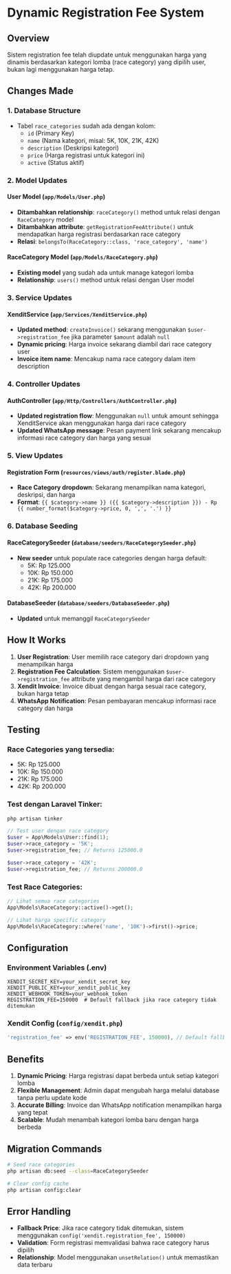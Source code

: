 # Dynamic Registration Fee System

## Overview
Sistem registration fee telah diupdate untuk menggunakan harga yang dinamis berdasarkan kategori lomba (race category) yang dipilih user, bukan lagi menggunakan harga tetap.

## Changes Made

### 1. Database Structure
- Tabel `race_categories` sudah ada dengan kolom:
  - `id` (Primary Key)
  - `name` (Nama kategori, misal: 5K, 10K, 21K, 42K)
  - `description` (Deskripsi kategori)
  - `price` (Harga registrasi untuk kategori ini)
  - `active` (Status aktif)

### 2. Model Updates

#### User Model (`app/Models/User.php`)
- **Ditambahkan relationship**: `raceCategory()` method untuk relasi dengan `RaceCategory` model
- **Ditambahkan attribute**: `getRegistrationFeeAttribute()` untuk mendapatkan harga registrasi berdasarkan race category
- **Relasi**: `belongsTo(RaceCategory::class, 'race_category', 'name')`

#### RaceCategory Model (`app/Models/RaceCategory.php`)
- **Existing model** yang sudah ada untuk manage kategori lomba
- **Relationship**: `users()` method untuk relasi dengan User model

### 3. Service Updates

#### XenditService (`app/Services/XenditService.php`)
- **Updated method**: `createInvoice()` sekarang menggunakan `$user->registration_fee` jika parameter `$amount` adalah `null`
- **Dynamic pricing**: Harga invoice sekarang diambil dari race category user
- **Invoice item name**: Mencakup nama race category dalam item description

### 4. Controller Updates

#### AuthController (`app/Http/Controllers/AuthController.php`)
- **Updated registration flow**: Menggunakan `null` untuk amount sehingga XenditService akan menggunakan harga dari race category
- **Updated WhatsApp message**: Pesan payment link sekarang mencakup informasi race category dan harga yang sesuai

### 5. View Updates

#### Registration Form (`resources/views/auth/register.blade.php`)
- **Race Category dropdown**: Sekarang menampilkan nama kategori, deskripsi, dan harga
- **Format**: `{{ $category->name }} ({{ $category->description }}) - Rp {{ number_format($category->price, 0, ',', '.') }}`

### 6. Database Seeding

#### RaceCategorySeeder (`database/seeders/RaceCategorySeeder.php`)
- **New seeder** untuk populate race categories dengan harga default:
  - 5K: Rp 125.000
  - 10K: Rp 150.000
  - 21K: Rp 175.000
  - 42K: Rp 200.000

#### DatabaseSeeder (`database/seeders/DatabaseSeeder.php`)
- **Updated** untuk memanggil `RaceCategorySeeder`

## How It Works

1. **User Registration**: User memilih race category dari dropdown yang menampilkan harga
2. **Registration Fee Calculation**: Sistem menggunakan `$user->registration_fee` attribute yang mengambil harga dari race category
3. **Xendit Invoice**: Invoice dibuat dengan harga sesuai race category, bukan harga tetap
4. **WhatsApp Notification**: Pesan pembayaran mencakup informasi race category dan harga

## Testing

### Race Categories yang tersedia:
- 5K: Rp 125.000
- 10K: Rp 150.000
- 21K: Rp 175.000
- 42K: Rp 200.000

### Test dengan Laravel Tinker:
```php
php artisan tinker

// Test user dengan race category
$user = App\Models\User::find(1);
$user->race_category = '5K';
$user->registration_fee; // Returns 125000.0

$user->race_category = '42K';
$user->registration_fee; // Returns 200000.0
```

### Test Race Categories:
```php
// Lihat semua race categories
App\Models\RaceCategory::active()->get();

// Lihat harga specific category
App\Models\RaceCategory::where('name', '10K')->first()->price;
```

## Configuration

### Environment Variables (.env)
```
XENDIT_SECRET_KEY=your_xendit_secret_key
XENDIT_PUBLIC_KEY=your_xendit_public_key
XENDIT_WEBHOOK_TOKEN=your_webhook_token
REGISTRATION_FEE=150000  # Default fallback jika race category tidak ditemukan
```

### Xendit Config (`config/xendit.php`)
```php
'registration_fee' => env('REGISTRATION_FEE', 150000), // Default fallback
```

## Benefits

1. **Dynamic Pricing**: Harga registrasi dapat berbeda untuk setiap kategori lomba
2. **Flexible Management**: Admin dapat mengubah harga melalui database tanpa perlu update kode
3. **Accurate Billing**: Invoice dan WhatsApp notification menampilkan harga yang tepat
4. **Scalable**: Mudah menambah kategori lomba baru dengan harga berbeda

## Migration Commands

```bash
# Seed race categories
php artisan db:seed --class=RaceCategorySeeder

# Clear config cache
php artisan config:clear
```

## Error Handling

- **Fallback Price**: Jika race category tidak ditemukan, sistem menggunakan `config('xendit.registration_fee', 150000)`
- **Validation**: Form registrasi memvalidasi bahwa race category harus dipilih
- **Relationship**: Model menggunakan `unsetRelation()` untuk memastikan data terbaru
